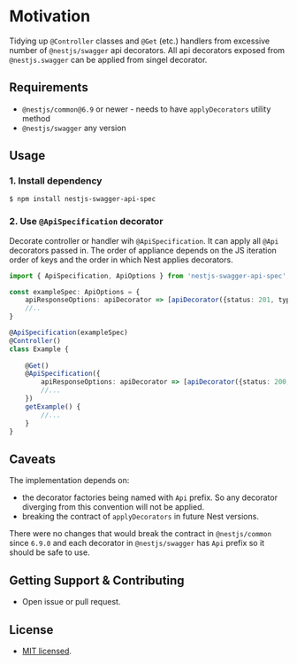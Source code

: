Motivation
===

Tidying up `@Controller` classes and `@Get` (etc.) handlers from excessive number of `@nestjs/swagger` 
api decorators. All api decorators exposed from `@nestjs.swagger` can be applied from singel decorator.


## Requirements

* `@nestjs/common@6.9` or newer - needs to have `applyDecorators` utility method
* `@nestjs/swagger` any version

## Usage

### 1. Install dependency

```
$ npm install nestjs-swagger-api-spec
```

### 2. Use `@ApiSpecification` decorator

Decorate controller or handler wih `@ApiSpecification`. It can apply all `@Api` decorators passed in. 
The order of appliance depends on the JS iteration order of keys and the order in which Nest applies decorators.


```typescript
import { ApiSpecification, ApiOptions } from 'nestjs-swagger-api-spec';

const exampleSpec: ApiOptions = {
    apiResponseOptions: apiDecorator => [apiDecorator({status: 201, type: Number}), apiDecorator(...), ...],
    //..
}

@ApiSpecification(exampleSpec)
@Controller()
class Example {
    
    @Get()
    @ApiSpecification({
        apiResponseOptions: apiDecorator => [apiDecorator({status: 200, type: Number}), apiDecorator(...), ...]
        //...
    })
    getExample() {
        //...
    }
}
````

## Caveats

The implementation depends on:
- the decorator factories being named with `Api` prefix. So any decorator diverging from this convention will not be applied.
- breaking the contract of `applyDecorators` in future Nest versions.

There were no changes that would break the contract in `@nestjs/common` since `6.9.0` and each decorator in `@nestjs/swagger` has `Api` prefix
so it should be safe to use.

## Getting Support & Contributing

- Open issue or pull request.

## License

- [MIT licensed](LICENSE).
